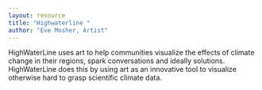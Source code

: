 ```yaml
---
layout: resource
title: "Highwaterline "
author: "Eve Mosher, Artist"
---
```


HighWaterLine uses art to help communities visualize the effects of climate change in their regions, spark conversations and ideally solutions. HighWaterLine does this by using art as an innovative tool to visualize otherwise hard to grasp scientific climate data.
